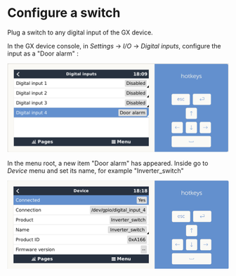 # Configure a switch

Plug a switch to any digital input of the GX device.

In the GX device console, in *Settings* -> *I/O* -> *Digital inputs*, configure the input as a "Door alarm" :

![](images/GuiV1-DI_conf.png)

In the menu root, a new item "Door alarm" has appeared. Inside go to *Device* menu and set its name, for example "Inverter_switch"

![](images/GuiV1-Switch_conf.png)